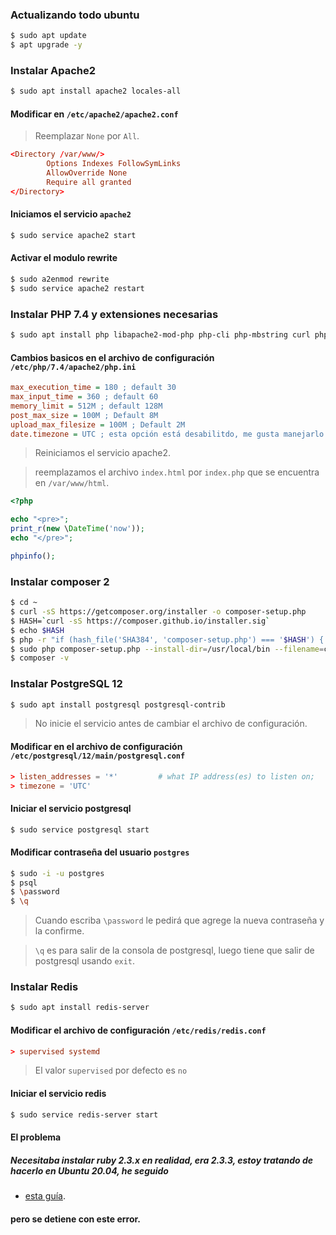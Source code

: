 ### Actualizando todo ubuntu

```bash
$ sudo apt update
$ apt upgrade -y
```

### Instalar Apache2

```bash
$ sudo apt install apache2 locales-all
```
#### Modificar en `/etc/apache2/apache2.conf`

> Reemplazar `None` por `All`.

```conf
<Directory /var/www/>
        Options Indexes FollowSymLinks
        AllowOverride None
        Require all granted
</Directory>
```

#### Iniciamos el servicio `apache2`

```bash
$ sudo service apache2 start
```

#### Activar el modulo rewrite

```bash
$ sudo a2enmod rewrite
$ sudo service apache2 restart
```
### Instalar PHP 7.4 y extensiones necesarias

```bash
$ sudo apt install php libapache2-mod-php php-cli php-mbstring curl php-curl zip unzip php-zip php-xml php-gd php-pgsql
```

#### Cambios basicos en el archivo de configuración `/etc/php/7.4/apache2/php.ini`

```ini
max_execution_time = 180 ; default 30
max_input_time = 360 ; default 60
memory_limit = 512M ; default 128M
post_max_size = 100M ; Default 8M
upload_max_filesize = 100M ; Default 2M
date.timezone = UTC ; esta opción está desabilitdo, me gusta manejarlo en timezone +00
```
> Reiniciamos el servicio apache2.

> reemplazamos el archivo `index.html` por `index.php` que se encuentra en `/var/www/html`.

```php
<?php

echo "<pre>";
print_r(new \DateTime('now'));
echo "</pre>";

phpinfo();
```

### Instalar composer 2

```bash
$ cd ~
$ curl -sS https://getcomposer.org/installer -o composer-setup.php
$ HASH=`curl -sS https://composer.github.io/installer.sig`
$ echo $HASH
$ php -r "if (hash_file('SHA384', 'composer-setup.php') === '$HASH') { echo 'Installer verified'; } else { echo 'Installer corrupt'; unlink('composer-setup.php'); } echo PHP_EOL;"
$ sudo php composer-setup.php --install-dir=/usr/local/bin --filename=composer
$ composer -v
```

### Instalar PostgreSQL 12

```bash
$ sudo apt install postgresql postgresql-contrib
```

> No inicie el servicio antes de cambiar el archivo de configuración.

#### Modificar en el archivo de configuración `/etc/postgresql/12/main/postgresql.conf`

```conf
> listen_addresses = '*'         # what IP address(es) to listen on;
> timezone = 'UTC'
```

#### Iniciar el servicio postgresql

```bash
$ sudo service postgresql start
```

#### Modificar contraseña del usuario `postgres`

```bash
$ sudo -i -u postgres
$ psql
$ \password
$ \q
```
> Cuando escriba `\password` le pedirá que agrege la nueva contraseña y la confirme.

> `\q` es para salir de la consola de postgresql, luego tiene que salir de postgresql usando `exit`.

### Instalar Redis

```bash
$ sudo apt install redis-server
```

#### Modificar el archivo de configuración `/etc/redis/redis.conf`

```conf
> supervised systemd
```

> El valor `supervised` por defecto es `no`

#### Iniciar el servicio redis

```bash
$ sudo service redis-server start
```

#### El problema

##### Necesitaba instalar ruby ​​2.3.x en realidad, era 2.3.3, estoy tratando de hacerlo en Ubuntu 20.04, he seguido 

- [esta guía](https://laravel.com/docs/broadcasting).
#### pero se detiene con este error.
